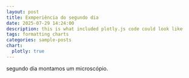 ```yaml
---
layout: post
title: Exmperiência do segundo dia
date: 2025-07-29 14:24:00
description: this is what included plotly.js code could look like
tags: formatting charts
categories: sample-posts
chart:
  plotly: true
---
```





segundo dia montamos um microscópio.
